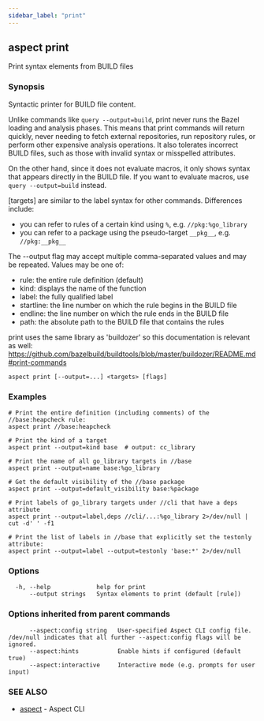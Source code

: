 ```yaml
---
sidebar_label: "print"
---
```

## aspect print

Print syntax elements from BUILD files

### Synopsis

Syntactic printer for BUILD file content.

Unlike commands like `query --output=build`, print never runs the Bazel loading and analysis phases.
This means that print commands will return quickly, never needing to fetch external repositories,
run repository rules, or perform other expensive analysis operations.
It also tolerates incorrect BUILD files, such as those with invalid syntax or misspelled attributes.

On the other hand, since it does not evaluate macros, it only shows syntax that appears directly in
the BUILD file. If you want to evaluate macros, use `query --output=build` instead.

[targets] are similar to the label syntax for other commands. Differences include:
- you can refer to rules of a certain kind using `%`, e.g. `//pkg:%go_library`
- you can refer to a package using the pseudo-target `__pkg__`, e.g. `//pkg:__pkg__` 

The --output flag may accept multiple comma-separated values and may be repeated.
Values may be one of:

- rule: the entire rule definition (default)
- kind: displays the name of the function
- label: the fully qualified label
- startline: the line number on which the rule begins in the BUILD file
- endline: the line number on which the rule ends in the BUILD file
- path: the absolute path to the BUILD file that contains the rules

print uses the same library as 'buildozer' so this documentation is relevant as well:
https://github.com/bazelbuild/buildtools/blob/master/buildozer/README.md#print-commands

```
aspect print [--output=...] <targets> [flags]
```

### Examples

```
# Print the entire definition (including comments) of the //base:heapcheck rule:
aspect print //base:heapcheck

# Print the kind of a target
aspect print --output=kind base  # output: cc_library

# Print the name of all go_library targets in //base
aspect print --output=name base:%go_library

# Get the default visibility of the //base package
aspect print --output=default_visibility base:%package

# Print labels of go_library targets under //cli that have a deps attribute
aspect print --output=label,deps //cli/...:%go_library 2>/dev/null | cut -d' ' -f1

# Print the list of labels in //base that explicitly set the testonly attribute:
aspect print --output=label --output=testonly 'base:*' 2>/dev/null
```

### Options

```
  -h, --help             help for print
      --output strings   Syntax elements to print (default [rule])
```

### Options inherited from parent commands

```
      --aspect:config string   User-specified Aspect CLI config file. /dev/null indicates that all further --aspect:config flags will be ignored.
      --aspect:hints           Enable hints if configured (default true)
      --aspect:interactive     Interactive mode (e.g. prompts for user input)
```

### SEE ALSO

* [aspect](aspect.md)	 - Aspect CLI

